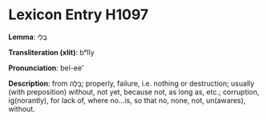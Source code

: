 # Lexicon Entry H1097

**Lemma**: בְּלִי

**Transliteration (xlit)**: bᵉlîy

**Pronunciation**: bel-ee'

**Description**:
from בָּלָה; properly, failure, i.e. nothing or destruction; usually (with preposition) without, not yet, because not, as long as, etc.; corruption, ig(norantly), for lack of, where no...is, so that no, none, not, un(awares), without.
